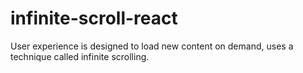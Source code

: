 # infinite-scroll-react
User experience is designed to load new content on demand, uses a technique called infinite scrolling.
